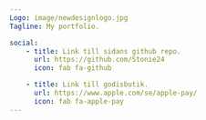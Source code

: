```yaml
---
Logo: image/newdesignlogo.jpg
Tagline: My portfolio.

social:
    - title: Link till sidans github repo.
      url: https://github.com/Stonie24
      icon: fab fa-github

    - title: Link till godisbutik.
      url: https://www.apple.com/se/apple-pay/
      icon: fab fa-apple-pay
---
```

